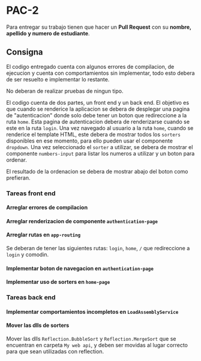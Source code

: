 # PAC-2

Para entregar su trabajo tienen que hacer un **Pull Request** con su **nombre, apellido y numero de estudiante**.

## Consigna

El codigo entregado cuenta con algunos errores de compilacion, de ejecucion y cuenta con comportamientos sin implementar, todo esto debera de ser resuelto e implementar lo restante.

No deberan de realizar pruebas de ningun tipo.

El codigo cuenta de dos partes, un front end y un back end. El objetivo es que cuando se renderice la aplicacion se debera de desplegar una pagina de "autenticacion" donde solo debe tener un boton que redireccione a la ruta `home`. Esta pagina de autenticacion debera de renderizarse cuando se este en la ruta `login`. Una vez navegado al usuario a la ruta `home`, cuando se renderice el template HTML, este debera de mostrar todos los `sorters` disponibles en ese momento, para ello pueden usar el componente `dropdown`. Una vez seleccionado el `sorter` a utilizar, se debera de mostrar el componente `numbers-input` para listar los numeros a utilizar y un boton para ordenar.

El resultado de la ordenacion se debera de mostrar abajo del boton como prefieran.

### Tareas front end

#### Arreglar errores de compilacion

#### Arreglar renderizacion de componente `authentication-page`

#### Arreglar rutas en `app-routing`

Se deberan de tener las siguientes rutas: `login`, `home`, `/` que redireccione a `login` y comodin.

#### Implementar boton de navegacion en `authentication-page`

#### Implementar uso de sorters en `home-page`

### Tareas back end

#### Implementar comportamientos incompletos en `LoadAssemblyService`

#### Mover las dlls de sorters

Mover las dlls `Reflection.BubbleSort` y `Reflection.MergeSort` que se encuentran en carpeta `My web api`, y deben ser movidas al lugar correcto para que sean utilizadas con reflection.
